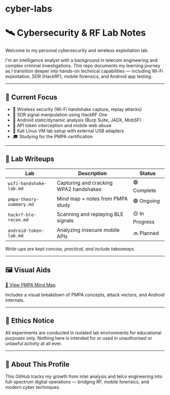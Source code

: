 # cyber-labs

# 🛰️ Cybersecurity & RF Lab Notes

Welcome to my personal cybersecurity and wireless exploitation lab.

I'm an intelligence analyst with a background in telecom engineering and complex criminal investigations. 
This repo documents my learning journey as I transition deeper into hands-on technical capabilities — including Wi-Fi exploitation, SDR (HackRF), mobile forensics, and Android app testing.

---

## 🎯 Current Focus

- 🔐 Wireless security (Wi-Fi handshake capture, replay attacks)
- 📡 SDR signal manipulation using HackRF One
- 📲 Android static/dynamic analysis (Burp Suite, JADX, MobSF)
- 🧪 API token interception and mobile web abuse
- 💾 Kali Linux VM lab setup with external USB adapters
- 🎓 Studying for the PMPA certification

---

## 🧠 Lab Writeups

| Lab | Description | Status |
|-----|-------------|--------|
| `wifi-handshake-lab.md` | Capturing and cracking WPA2 handshakes | 🟢 Complete |
| `pmpa-theory-summary.md` | Mind map + notes from PMPA study | 🟢 Ongoing |
| `hackrf-ble-recon.md` | Scanning and replaying BLE signals | 🟡 In Progress |
| `android-token-lab.md` | Analyzing insecure mobile APIs | 🔜 Planned |

*Write-ups are kept concise, practical, and include takeaways.*

---

## 🖼️ Visual Aids

[🧠 View PMPA Mind Map](https://raw.githubusercontent.com/busydadsec/cyber-labs/main/PMPA_mindmap.png)


Includes a visual breakdown of PMPA concepts, attack vectors, and Android internals.

---

## 🚨 Ethics Notice

All experiments are conducted in isolated lab environments for educational purposes only. Nothing here is intended for or used in unauthorised or unlawful activity at all ever. 

---

## 👋 About This Profile

This GitHub tracks my growth from intel analysis and telco engineering into full-spectrum digital operations — bridging RF, mobile forensics, and modern cyber techniques. 


